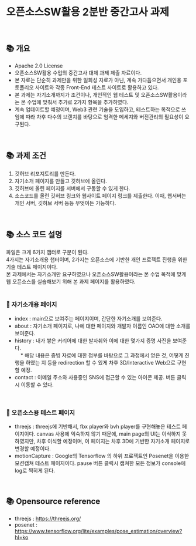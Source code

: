 # 오픈소스SW활용 2분반 중간고사 과제

<br>

## 📚 개요
- Apache 2.0 License
- 오픈소스SW활용 수업의 중간고사 대체 과제 제출 자료이다.
- 본 자료는 단순히 과제만을 위한 일회성 자료가 아닌, 계속 가다듬으면서 개인용 포토폴리오 사이트와 각종 Front-End 테스트 사이트로 활용하고 있다.
- 본 과제는 자기소개까지가 조건이나, 개인적인 웹 테스트 및 오픈소스SW활용이라는 본 수업에 맞춰서 추가로 2가지 항목을 추가하였다.
- 계속 업데이트할 예정이며, Web3 관련 기술을 도입하고, 테스트하는 목적으로 쓰임에 따라 차후 다수의 브랜치를 바탕으로 엄격한 메세지와 버전관리의 필요성이 요구된다.

<br>

## 📚 과제 조건
1. 깃허브 리포지토리를 만든다.
2. 자기소개 페이지를 만들고 깃허브에 올린다.
3. 깃허브에 올린 페이지를 서버에서 구동할 수 있게 한다.
4. 소스코드를 올린 깃허브 링크와 웹사이트 페이지 링크를 제출한다.
이때, 웹서버는 개인 서버, 깃허브 서버 등등 무엇이든 가능하다.

<br>

## 📚 소스 코드 설명
파일은 크게 6가지 챕터로 구분이 된다.<br>
4가지는 자기소개용 챕터이며, 2가지는 오픈소스에 기반한 개인 프로젝트 진행을 위한 기술 테스트 페이지이다.<br>
본 과제에서는 자기소개만 요구하였으나 오픈소스SW활용이라는 본 수업 목적에 맞게 웹 오픈소스를 실습해보기 위해 본 과제 페이지를 활용하였다.<br>
<br>
### 📝 자기소개용 페이지
- index : main으로 보여주는 페이지이며, 간단한 자기소개를 보여준다.
- about : 자기소개 페이지로, 나에 대한 페이지와 개발자 이름인 OAO에 대한 소개를 보여준다.
- history : 내가 쌓은 커리어에 대한 발자취와 이에 대한 몇가지 증명 사진을 보여준다.<br>
&nbsp;&nbsp;&nbsp;&nbsp;* 해당 내용은 증빙 자료에 대한 첨부를 바탕으로 그 과정에서 얻은 것, 어떻게 진행을 하였는 지 등을 redirection 할 수 있게 차후 3D/Interactive Web으로 구현할 예정.
- contact : 이메일 주소와 사용중인 SNS에 접근할 수 있는 아이콘 제공. 버튼 클릭시 이동할 수 있다.
<br>

### 📝 오픈소스용 테스트 페이지
- threejs : threejs에 기반해서, fbx player와 bvh player를 구현해놓은 테스트 페이지이다. canvas 사용에 익숙하지 않기 때문에, main page의 UI는 이식하지 못하였지만, 차후 이식할 예정이며, 이 페이지는 차후 3D에 기반한 자기소개 페이지로 변경할 예정이다.
- motionCapture : Google의 Tensorflow 의 하위 프로젝트인 Posenet을 이용한 모션캡쳐 테스트 페이지이다. pause 버튼 클릭시 캡쳐한 모든 정보가 console에 log로 찍히게 된다.

<br>

## 📚 Opensource reference
- threejs : https://threejs.org/
- posenet : https://www.tensorflow.org/lite/examples/pose_estimation/overview?hl=ko
